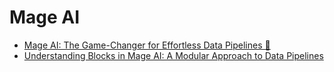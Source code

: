 # Mage AI  

- [Mage AI: The Game-Changer for Effortless Data Pipelines 🚀](https://medium.com/@hanifa.elahi/mage-ai-the-future-of-data-pipelines-a-game-changer-for-data-teams-b71bc322a4e0)
- [Understanding Blocks in Mage AI: A Modular Approach to Data Pipelines](https://medium.com/@hanifa.elahi/understanding-blocks-in-mage-ai-a-modular-approach-to-data-pipelines-4e2c585fe5fd)

